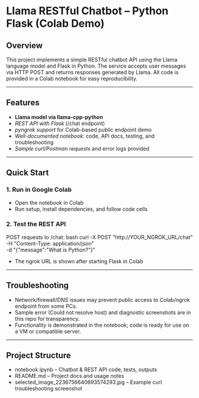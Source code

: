 # Llama RESTful Chatbot – Python Flask (Colab Demo)

## Overview

This project implements a simple RESTful chatbot API using the Llama language model and Flask in Python. The service accepts user messages via HTTP POST and returns responses generated by Llama. All code is provided in a Colab notebook for easy reproducibility.

***

## Features

- **Llama model via llama-cpp-python**
- *REST API with Flask* (/chat endpoint)
- *pyngrok support* for Colab-based public endpoint demo
- *Well-documented notebook*: code, API docs, testing, and troubleshooting
- *Sample curl/Postman requests* and error logs provided

***

## Quick Start

### 1. Run in Google Colab

- Open the notebook in Colab
- Run setup, install dependencies, and follow code cells

### 2. Test the REST API

POST requests to /chat:
bash
curl -X POST "http://YOUR_NGROK_URL/chat" \
     -H "Content-Type: application/json" \
     -d "{\"message\":\"What is Python?\"}"

- The ngrok URL is shown after starting Flask in Colab

***

## Troubleshooting

- Network/firewall/DNS issues may prevent public access to Colab/ngrok endpoint from some PCs.
- Sample error (Could not resolve host) and diagnostic screenshots are in this repo for transparency.
- Functionality is demonstrated in the notebook; code is ready for use on a VM or compatible server.

***

## Project Structure

- notebook.ipynb – Chatbot & REST API code, tests, outputs
- README.md – Project docs and usage notes
- selected_image_2236756640693574293.jpg – Example curl troubleshooting screenshot
